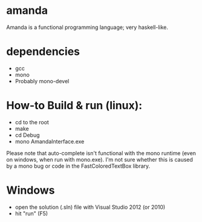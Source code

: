 amanda
==============

Amanda is a functional programming language; very haskell-like.

dependencies
======
- gcc
- mono
- Probably mono-devel

How-to Build & run (linux):
======

- cd to the root
- make
- cd Debug
- mono AmandaInterface.exe

Please note that auto-complete isn't functional with the mono runtime (even on windows, when run with mono.exe).
I'm not sure whether this is caused by a mono bug or code in the FastColoredTextBox library.

Windows
======

- open the solution (.sln) file with Visual Studio 2012 (or 2010) 
- hit "run" (F5)
